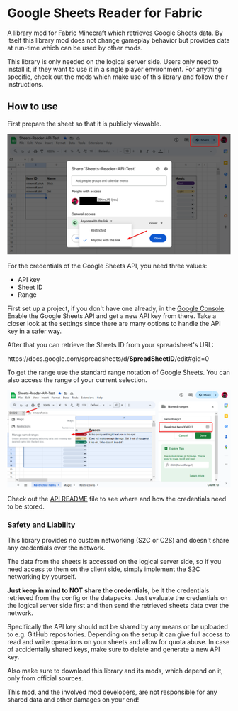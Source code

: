 # Google Sheets Reader for Fabric

A library mod for Fabric Minecraft which retrieves Google Sheets data.
By itself this library mod does not change gameplay behavior but provides data at run-time
which can be used by other mods.

This library is only needed on the logical server side. Users only need to install it, if they want to use
it in a single player environment. For anything specific, check out the mods which make use of this library and
follow their instructions.

## How to use

First prepare the sheet so that it is publicly viewable.

![public sheet](promo/01.png)

For the credentials of the Google Sheets API, you need three values:

- API key
- Sheet ID
- Range

First set up a project, if you don't have one already, in the [Google Console](https://console.cloud.google.com/apis/). 
Enable the Google Sheets API and get a new API key from there. Take a closer look at the settings since there are many
options to handle the API key in a safer way.

After that you can retrieve the Sheets ID from your spreadsheet's URL:

ht<span>tps://docs.google.com/spreadsheets/d/**SpreadSheetID**/edit#gid=0

To get the range use the standard range notation of Google Sheets. You can also access the range of your current
selection.

![Sheet Range](promo/02.png)

Check out the [API README](src/main/java/net/shirojr/sheetsreader/api/README.md) file to see where and how the
credentials need to be stored.

### Safety and Liability

This library provides no custom networking (S2C or C2S) and doesn't share any credentials over the network.

The data from the sheets is accessed on the logical server side, so if you need access to them on the client side,
simply implement the S2C networking by yourself. 

**Just keep in mind to NOT share the credentials**, be it the credentials retrieved from the config or the datapacks.
Just evaluate the credentials on the logical server side first and then send the retrieved sheets data over the network.

Specifically the API key should not be shared by any means or be uploaded to e.g. GitHub repositories. Depending on the
setup it can give full access to read and write operations on your sheets and allow for quota abuse.
In case of accidentally shared keys, make sure to delete and generate a new API key.

Also make sure to download this library and its mods, which depend on it, only from official sources.

This mod, and the involved mod developers, are not responsible for any shared data and other damages on your end!




